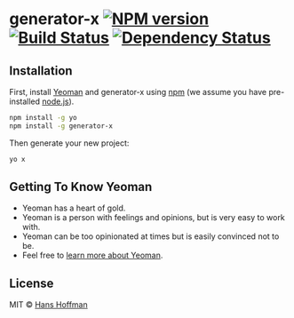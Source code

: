 # generator-x [![NPM version][npm-image]][npm-url] [![Build Status][travis-image]][travis-url] [![Dependency Status][daviddm-image]][daviddm-url]
> 

## Installation

First, install [Yeoman](http://yeoman.io) and generator-x using [npm](https://www.npmjs.com/) (we assume you have pre-installed [node.js](https://nodejs.org/)).

```bash
npm install -g yo
npm install -g generator-x
```

Then generate your new project:

```bash
yo x
```

## Getting To Know Yeoman

 * Yeoman has a heart of gold.
 * Yeoman is a person with feelings and opinions, but is very easy to work with.
 * Yeoman can be too opinionated at times but is easily convinced not to be.
 * Feel free to [learn more about Yeoman](http://yeoman.io/).

## License

MIT © [Hans Hoffman]()


[npm-image]: https://badge.fury.io/js/generator-x.svg
[npm-url]: https://npmjs.org/package/generator-x
[travis-image]: https://travis-ci.com/hansjhoffman/generator-x.svg?branch=master
[travis-url]: https://travis-ci.com/hansjhoffman/generator-x
[daviddm-image]: https://david-dm.org/hansjhoffman/generator-x.svg?theme=shields.io
[daviddm-url]: https://david-dm.org/hansjhoffman/generator-x
